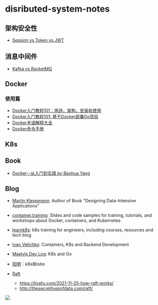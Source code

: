 # disributed-system-notes

## 架构安全性

* [Session vs Token vs JWT](./security/01)

  

## 消息中间件

* [Kafka vs RocketMQ](./mq/01)

## Docker

### 使用篇

* [Docker入门教程101：用途，架构，安装和使用](./docker/01)
* [Docker入门教程101: 基于Docker部署Go项目](./docker/02)
* [Docker术语解释大全](./docker/03)
* [Docker命令手册](./docker/04)



## K8s



## Book

* [Docker--从入门到实践 by Baohua Yang ](https://yeasy.gitbook.io/docker_practice/)

  

## Blog

* [Martin Kleppmann](https://martin.kleppmann.com/): Author of Book "Designing Data-Intensive Applications"
* [container.training](https://github.com/jpetazzo/container.training): Slides and code samples for training, tutorials, and workshops about Docker, containers, and Kubernetes
* [learnk8s](https://learnk8s.io/): k8s training for engineers, including courses, resources and tech blog

* [Ivan Velichko](https://github.com/iximiuz): Containers, K8s and Backend Development
* [Maelvls Dev Log](https://maelvls.dev/about/): K8s and Go
* [阳明](https://www.qikqiak.com/)：k8s和istio
* [Raft](https://raft.github.io/)
  * https://liyafu.com/2021-11-25-how-raft-works/
  * http://thesecretlivesofdata.com/raft/


![](./img/wechat.png)
